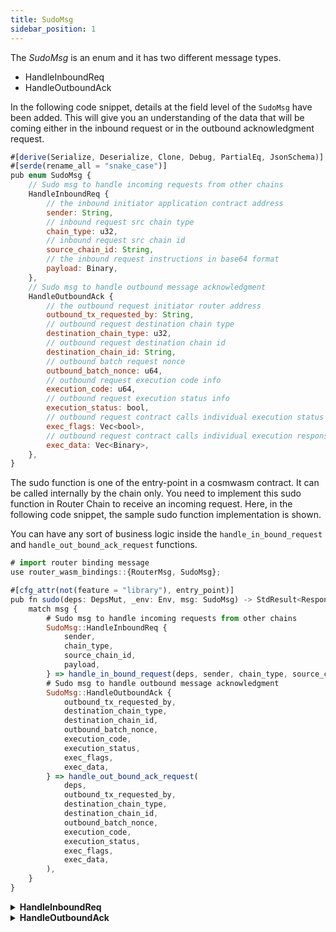 ```yaml
---
title: SudoMsg
sidebar_position: 1
---
```


The *SudoMsg* is an enum and it has two different message types.

- HandleInboundReq
- HandleOutboundAck

In the following code snippet, details at the field level of the `SudoMsg` have been added. This will give you an understanding of the data that will be coming either in the inbound request or in the outbound acknowledgment request.

```jsx
#[derive(Serialize, Deserialize, Clone, Debug, PartialEq, JsonSchema)]
#[serde(rename_all = "snake_case")]
pub enum SudoMsg {
    // Sudo msg to handle incoming requests from other chains
    HandleInboundReq {
        // the inbound initiator application contract address
        sender: String,
        // inbound request src chain type
        chain_type: u32,
        // inbound request src chain id
        source_chain_id: String,
        // the inbound request instructions in base64 format
        payload: Binary,
    },
    // Sudo msg to handle outbound message acknowledgment
    HandleOutboundAck {
        // the outbound request initiator router address
        outbound_tx_requested_by: String,
        // outbound request destination chain type
        destination_chain_type: u32,
        // outbound request destination chain id
        destination_chain_id: String,
        // outbound batch request nonce
        outbound_batch_nonce: u64,
        // outbound request execution code info
        execution_code: u64,
        // outbound request execution status info
        execution_status: bool,
        // outbound request contract calls individual execution status
        exec_flags: Vec<bool>,
        // outbound request contract calls individual execution response
        exec_data: Vec<Binary>,
    },
}
```

The sudo function is one of the entry-point in a cosmwasm contract.
It can be called internally by the chain only. You need to implement this sudo function in Router Chain to receive an incoming request. Here, in the following code snippet, the sample sudo function implementation is shown.

You can have any sort of business logic inside the `handle_in_bound_request` and `handle_out_bound_ack_request` functions.

```jsx
# import router binding message
use router_wasm_bindings::{RouterMsg, SudoMsg};

#[cfg_attr(not(feature = "library"), entry_point)]
pub fn sudo(deps: DepsMut, _env: Env, msg: SudoMsg) -> StdResult<Response<RouterMsg>> {
    match msg {
        # Sudo msg to handle incoming requests from other chains
        SudoMsg::HandleInboundReq {
            sender,
            chain_type,
            source_chain_id,
            payload,
        } => handle_in_bound_request(deps, sender, chain_type, source_chain_id, payload),
        # Sudo msg to handle outbound message acknowledgment
        SudoMsg::HandleOutboundAck {
            outbound_tx_requested_by,
            destination_chain_type,
            destination_chain_id,
            outbound_batch_nonce,
            execution_code,
            execution_status,
            exec_flags,
            exec_data,
        } => handle_out_bound_ack_request(
            deps,
            outbound_tx_requested_by,
            destination_chain_type,
            destination_chain_id,
            outbound_batch_nonce,
            execution_code,
            execution_status,
            exec_flags,
            exec_data,
        ),
    }
}
```

<details>
<summary><b>HandleInboundReq</b></summary>

The sudo message `HandleInboundReq` contains 4 arguments. This sudo function gets called when an inbound request comes for your middleware contract. We can handle this sudo request in any possible way or even skip it. As you can see in the code snippet, a function `handle_in_bound_request` has been created to handle the incoming inbound request in the cosmwasm contact. Within this function, you can apply any logic to the payload from the incoming request before creating the request for the destination chain. Each field has its own purpose and meaning in the `HandleInboundReq` request. 

1. **sender**: the application contract address on the source chain from which the request to the Router chain was sent.
2. **chain_type**: The chain type of the chain from which the inbound request to the Router chain has been initiated
3. **source_chain_id**: The chain id of the chain from which the inbound request to the Router chain has been initiated.
4. **payload**: The payload comes from the source chain contract.

</details>

<details>
<summary><b>HandleOutboundAck</b></summary>

The sudo message `HandleOutboundAck` has 8 arguments. This sudo function gets called when the acknowledgment is received by the middleware contract on the Router chain post-execution of the contract calls on the destination chain. We can handle this sudo request in any possible way or even skip it. As you can see in the code snippet, function `handle_out_bound_ack_request` has been created to handle the incoming acknowldgement request in the cosmwasm contact. Each field has its own purpose and meaning in the `HandleOutboundAck` request. 

1. **outbound_tx_requested_by**: The address of the router chain contract that initiated the outbound request from the Router chain.
2. **destination_chain_type**:  The chain type of the chain for which the outbound request from the Router chain has been created.
3. **destination_chain_id**: The chain id of the chain for which the outbound request from the Router chain has been created.
4. **outbound_batch_nonce**: The unique and incremented integer value for the outbound request.
5. **execution_code**: The execution code is a number value that helps us in understanding the outbound request execution info on the destination chain.
6. **execution_status**: The status is a boolean value that helps us (with execution_code) in understanding the outbound request execution info on the destination chain.
7. **exec_flags**: The execution status flags for all the contract calls which were made on the destination chain. This will be an array of all the execution statuses (true/false) for each request on the destination chain.
8. **exec_data**: The execution data for all the requests executed on the destination chain.

</details>